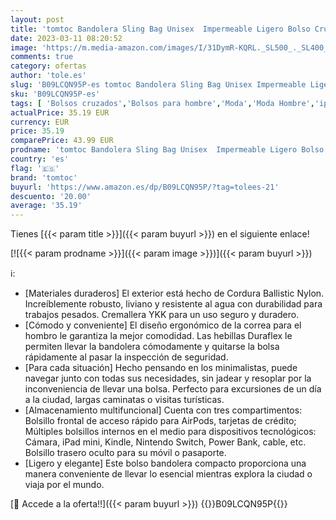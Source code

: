 ```yaml
---
layout: post
title: 'tomtoc Bandolera Sling Bag Unisex  Impermeable Ligero Bolso Cruzado y Pecho Moderno para Ciclismo  Caminar  Viajes  Gym  Vacaciones  Transporte Diaria  Compatible con iPad Mini  Consola Switch'
date: 2023-03-11 08:20:52
image: 'https://m.media-amazon.com/images/I/31DymR-KQRL._SL500_._SL400_.jpg'
comments: true
category: ofertas
author: 'tole.es'
slug: 'B09LCQN95P-es tomtoc Bandolera Sling Bag Unisex Impermeable Ligero Bolso...'
sku: 'B09LCQN95P-es'
tags: [ 'Bolsos cruzados','Bolsos para hombre','Moda','Moda Hombre','ipad','tomtoc','🇪🇸', ]
actualPrice: 35.19 EUR
currency: EUR
price: 35.19
comparePrice: 43.99 EUR
prodname: 'tomtoc Bandolera Sling Bag Unisex  Impermeable Ligero Bolso Cruzado y Pecho Moderno para Ciclismo  Caminar  Viajes  Gym  Vacaciones  Transporte Diaria  Compatible con iPad Mini  Consola Switch'
country: 'es'
flag: '🇪🇸'
brand: 'tomtoc'
buyurl: 'https://www.amazon.es/dp/B09LCQN95P/?tag=tolees-21'
descuento: '20.00'
average: '35.19'
---
```


Tienes [{{< param title >}}]({{< param buyurl >}}) en el siguiente enlace!

[![{{< param prodname >}}]({{< param image >}})]({{< param buyurl >}})

ℹ️:

- [Materiales duraderos] El exterior está hecho de Cordura Ballistic Nylon. Increíblemente robusto, liviano y resistente al agua con durabilidad para trabajos pesados. Cremallera YKK para un uso seguro y duradero.
- [Cómodo y conveniente] El diseño ergonómico de la correa para el hombro le garantiza la mejor comodidad. Las hebillas Duraflex le permiten llevar la bandolera cómodamente y quitarse la bolsa rápidamente al pasar la inspección de seguridad.
- [Para cada situación] Hecho pensando en los minimalistas, puede navegar junto con todas sus necesidades, sin jadear y resoplar por la inconveniencia de llevar una bolsa. Perfecto para excursiones de un día a la ciudad, largas caminatas o visitas turísticas.
- [Almacenamiento multifuncional] Cuenta con tres compartimentos: Bolsillo frontal de acceso rápido para AirPods, tarjetas de crédito; Múltiples bolsillos internos en el medio para dispositivos tecnológicos: Cámara, iPad mini, Kindle, Nintendo Switch, Power Bank, cable, etc. Bolsillo trasero oculto para su móvil o pasaporte.
- [Ligero y elegante] Este bolso bandolera compacto proporciona una manera conveniente de llevar lo esencial mientras explora la ciudad o viaja por el mundo.

[🛒 Accede a la oferta!!]({{< param buyurl >}})
{{<world>}}B09LCQN95P{{</world>}}

